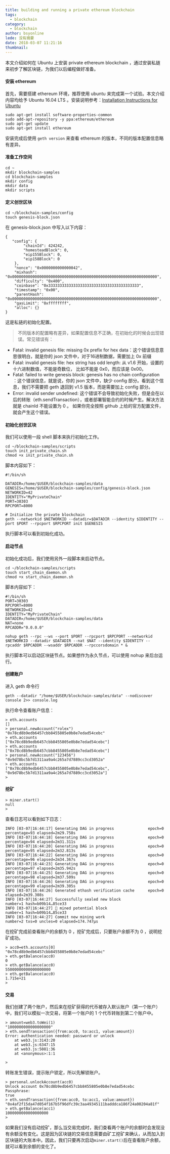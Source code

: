 ```yaml
---
title: building and running a private ethereum blockchain
tags:
  - blockchain
category:
  - blockchain
author: bsyonline
lede: 没有摘要
date: 2018-03-07 11:21:16
thumbnail:
---
```


本文介绍如何在 Ubuntu 上安装 private ethereum blockchain ，通过安装私链来初步了解区块链，为我们以后编程做好准备。

#### **安装 ethereum**
首先，需要搭建 ethereum 环境，推荐使用 ubuntu 来完成第一个试验。本文介绍内容均给予 Ubuntu 16.04 LTS 。安装说明参考：[Installation Instructions for Ubuntu](https://github.com/ethereum/go-ethereum/wiki/Installation-Instructions-for-Ubuntu)
```
sudo apt-get install software-properties-common
sudo add-apt-repository -y ppa:ethereum/ethereum
sudo apt-get update
sudo apt-get install ethereum
```

安装完成后使用 ```geth version``` 来查看 ethereum 的版本，不同的版本配置信息略有差异。

#### **准备工作空间**
```
cd ~
mkdir blockchain-samples
cd blockchain-samples
mkdir config
mkdir data
mkdir scripts
```

#### **定义创世区块**
```
cd ~/blockchain-samples/config
touch genesis-block.json
```
在 genesis-block.json 中写入以下内容：
```
{
   "config": {
        "chainId": 424242,
        "homesteadBlock": 0,
        "eip155Block": 0,
        "eip158Block": 0
    },
    "nonce": "0x0000000000000042",
    "mixhash": "0x0000000000000000000000000000000000000000000000000000000000000000",
    "difficulty": "0x400",
    "coinbase": "0x3333333333333333333333333333333333333333",
    "timestamp": "0x00",
    "parentHash": "0x0000000000000000000000000000000000000000000000000000000000000000",
    "gasLimit": "0xffffffff",
    "alloc": {}
}
```

这是私链的初始化配置。

>不同版本的配置略有差异，如果配置信息不正确，在初始化的时候会出现错误。常见错误有：
* Fatal: invalid genesis file: missing 0x prefix for hex data：这个错误信息意思很明白，就是你的 json 文件中，对于16进制数据，需要加上 0x 前缀
* Fatal: invalid genesis file: hex string has odd length: 从 v1.6 开始，设置的十六进制数值，不能是奇数位， 比如不能是 0x0，而应该是 0x00。
* Fatal: failed to write genesis block: genesis has no chain configuration ：这个错误信息，就是说，你的 json 文件中，缺少 config 部分。看到这个信息，我们不需要把 geth 退回到 v1.5 版本，而是需要加上 config 部分。
* Error: invalid sender undefined: 这个错误不会导致初始化失败，但是会在以后的转账（eth.sendTransaction），或者部署智能合约的时候产生。解决方法就是 chainId 不能设置为 0 。 如果你完全按照 github 上给的官方配置文件，就会产生这个错误。


#### **初始化创世区块**
我们可以使用一段 shell 脚本来执行初始化工作。

```
cd ~/blockchain-samples/scripts
touch init_private_chain.sh
chmod +x init_private_chain.sh
```

脚本内容如下：

```
#!/bin/sh

DATADIR=/home/$USER/blockchain-samples/data
GENESIS=/home/$USER/blockchain-samples/config/genesis-block.json
NETWORKID=42
IDENTITY="MyPrivateChain"
PORT=30303
RPCPORT=8000

# Initialize the private blockchain
geth --networkid $NETWORKID --datadir=$DATADIR --identity $IDENTITY --port $PORT --rpcport $RPCPORT init $GENESIS
```

执行脚本可以看到初始化成功。

#### **启动节点**
初始化成功后，我们使用另外一段脚本来启动节点。
```
cd ~/blockchain-samples/scripts
touch start_chain_daemon.sh
chmod +x start_chain_daemon.sh
```

脚本内容如下：

```
#!/bin/sh
PORT=30303
RPCPORT=8000
NETWORKID=42
IDENTITY="MyPrivateChain"
DATADIR=/home/$USER/blockchain-samples/data
NAT=none
RPCADDR="0.0.0.0"

nohup geth --rpc --ws --port $PORT --rpcport $RPCPORT --networkid $NETWORKID --datadir $DATADIR --nat $NAT --identity $IDENTITY --rpcaddr $RPCADDR --wsaddr $RPCADDR --rpccorsdomain * &
```

执行脚本可以启动区块链节点。如果想作为永久节点，可以使用 nohup 来后台运行。

#### **创建账户**

进入 geth 命令行

```
geth --datadir "/home/$USER/blockchain-samples/data" --nodiscover console 2>> console.log
```

执行命令查看账户信息：

```
> eth.accounts
[]
> personal.newAccount("rolex")
"0x78cd8b9edb6457cbb8455805e0b8e7edad54cebc"
> eth.accounts
["0x78cd8b9edb6457cbb8455805e0b8e7edad54cebc"]
> eth.accounts
["0x78cd8b9edb6457cbb8455805e0b8e7edad54cebc"]
> personal.newAccount("123456")
"0x9d78bc5b7d1311aa9a4c265a7d7889cc3cd3052a"
> eth.accounts
["0x78cd8b9edb6457cbb8455805e0b8e7edad54cebc", "0x9d78bc5b7d1311aa9a4c265a7d7889cc3cd3052a"]
>
```

#### **挖矿**

```
> miner.start()
null
>
```
查看日志可以看到如下日志：

```
INFO [03-07|16:44:17] Generating DAG in progress               epoch=0 percentage=93 elapsed=2m29.758s
INFO [03-07|16:44:18] Generating DAG in progress               epoch=0 percentage=94 elapsed=2m31.311s
INFO [03-07|16:44:20] Generating DAG in progress               epoch=0 percentage=95 elapsed=2m32.813s
INFO [03-07|16:44:22] Generating DAG in progress               epoch=0 percentage=96 elapsed=2m34.367s
INFO [03-07|16:44:23] Generating DAG in progress               epoch=0 percentage=97 elapsed=2m35.942s
INFO [03-07|16:44:25] Generating DAG in progress               epoch=0 percentage=98 elapsed=2m37.509s
INFO [03-07|16:44:26] Generating DAG in progress               epoch=0 percentage=99 elapsed=2m39.305s
INFO [03-07|16:44:26] Generated ethash verification cache      epoch=0 elapsed=2m39.308s
INFO [03-07|16:44:27] Successfully sealed new block            number=1 hash=b09b14…85ce33
INFO [03-07|16:44:27] 🔨 mined potential block                  number=1 hash=b09b14…85ce33
INFO [03-07|16:44:27] Commit new mining work                   number=2 txs=0 uncles=0 elapsed=174.747µs
```

在挖矿完成前查看账户的余额为 0 ，挖矿完成后，只要账户余额不为 0 ，说明挖矿成功。

```
> acc0=eth.accounts[0]
"0x78cd8b9edb6457cbb8455805e0b8e7edad54cebc"
> eth.getBalance(acc0)
0
> eth.getBalance(acc0)
55000000000000000000
> eth.getBalance(acc0)
1.715e+21
>
```


#### **交易**

我们创建了两个账户，然后来在挖矿获得的代币被存入默认账户（第一个账户）中，我们可以模拟一次交易，将第一个账户的 1 个代币转账到第二个账户中。

```
> amount=web3.toWei(1)
"1000000000000000000"
> eth.sendTransaction({from:acc0, to:acc1, value:amount})
Error: authentication needed: password or unlock
    at web3.js:3143:20
    at web3.js:6347:15
    at web3.js:5081:36
    at <anonymous>:1:1

>
```
转账发生错误，提示账户锁定，所以先解锁账户。
```
> personal.unlockAccount(acc0)
Unlock account 0x78cd8b9edb6457cbb8455805e0b8e7edad54cebc
Passphrase: 
true
> eth.sendTransaction({from:acc0, to:acc1, value:amount})
"0x4af2f15da47d054f167b5f96dfc39c3aa49345111badddca186f24a00204a81f"
> eth.getBalance(acc1)
1000000000000000000
>
```

如果我们没有启动挖矿，那么当交易完成时，我们查看两个账户的余额时会发现没有余额没有变化。这是因为区块链的交易信息需要由矿工挖矿来确认，从而加入到区块链的大账本中。因此，我们只要再次启动```miner.start()```后在查看账户余额，就可以看到余额的变化了。

